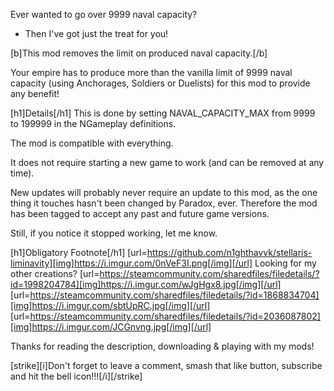 Ever wanted to go over 9999 naval capacity?
- Then I've got just the treat for you!

[b]This mod removes the limit on produced naval capacity.[/b]

Your empire has to produce more than the vanilla limit of 9999 naval capacity (using Anchorages, Soldiers or Duelists) for this mod to provide any benefit!

[h1]Details[/h1]
This is done by setting NAVAL_CAPACITY_MAX from 9999 to 199999 in the NGameplay definitions.

The mod is compatible with everything.

It does not require starting a new game to work (and can be removed at any time).

New updates will probably never require an update to this mod, as the one thing it touches hasn't been changed by Paradox, ever.
Therefore the mod has been tagged to accept any past and future game versions.

Still, if you notice it stopped working, let me know.

[h1]Obligatory Footnote[/h1]
[url=https://github.com/n1ghthavvk/stellaris-liminavity][img]https://i.imgur.com/0nVeF3I.png[/img][/url]
Looking for my other creations?
[url=https://steamcommunity.com/sharedfiles/filedetails/?id=1998204784][img]https://i.imgur.com/wJgHgx8.jpg[/img][/url]
[url=https://steamcommunity.com/sharedfiles/filedetails/?id=1868834704][img]https://i.imgur.com/sbtUpRC.jpg[/img][/url]
[url=https://steamcommunity.com/sharedfiles/filedetails/?id=2036087802][img]https://i.imgur.com/JCGnvng.jpg[/img][/url]

Thanks for reading the description, downloading & playing with my mods!

[strike][i]Don't forget to leave a comment, smash that like button, subscribe and hit the bell icon!!![/i][/strike]

